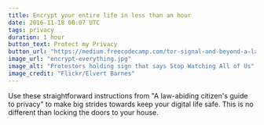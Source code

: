 ```yaml
---
title: Encrypt your entire life in less than an hour
date: 2016-11-18 00:07 UTC
tags: privacy
duration: 1 hour
button_text: Protect my Privacy
button_url: "https://medium.freecodecamp.com/tor-signal-and-beyond-a-law-abiding-citizens-guide-to-privacy-1a593f2104c3#.2x9a9keu0"
image_url: "encrypt-everything.jpg"
image_alt: "Protestors holding sign that says Stop Watching All of Us"
image_credit: "Flickr/Elvert Barnes"
---
```


Use these straightforward instructions from "A law-abiding citizen's guide to
privacy" to make big strides towards keep your digital life safe. This is no
different than locking the doors to your house.
